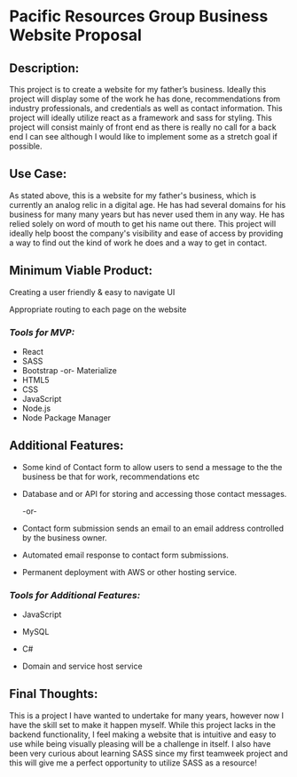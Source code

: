 # Pacific Resources Group Business Website Proposal


## Description:

This project is to create a website for my father’s business. Ideally this project will display some of the work he has done, recommendations from industry professionals, and credentials as well as contact information. This project will ideally utilize react as a framework and sass for styling. This project will consist mainly of front end as there is really no call for a back end I can see although I would like to implement some as a stretch goal if possible.


## Use Case:

As stated above, this is a website for my father's business, which is currently an analog relic in a digital age. He has had several domains for his business for many many years but has never used them in any way. He has relied solely on word of mouth to get his name out there. This project will ideally help boost the company's visibility and ease of access by providing a way to find out the kind of work he does and a way to get in contact.


## Minimum Viable Product:

 Creating a user friendly & easy to navigate UI

 Appropriate routing to each page on the website


### _**Tools for MVP:**_

* React
* SASS
* Bootstrap -or- Materialize
* HTML5
* CSS
* JavaScript
* Node.js
* Node Package Manager

## Additional Features:

* Some kind of Contact form to allow users to send a message to the the business be that for work, recommendations etc

* Database and or API for storing and  accessing those contact messages.

  -or-

* Contact form submission sends an email to an email address controlled by the business owner.

* Automated email response to contact form submissions.

* Permanent deployment with AWS or other hosting service.


### _**Tools for Additional Features:**_

* JavaScript

* MySQL

* C#

* Domain and service host service


## Final Thoughts:

This is a project I have wanted to undertake for many years, however now I have the skill set to make it happen myself. While this project lacks in the backend functionality, I feel making a website that is intuitive and easy to use while being visually pleasing will be a challenge in itself. I also have been very curious about learning SASS since my first teamweek project and this will give me a perfect opportunity to utilize SASS as a resource!